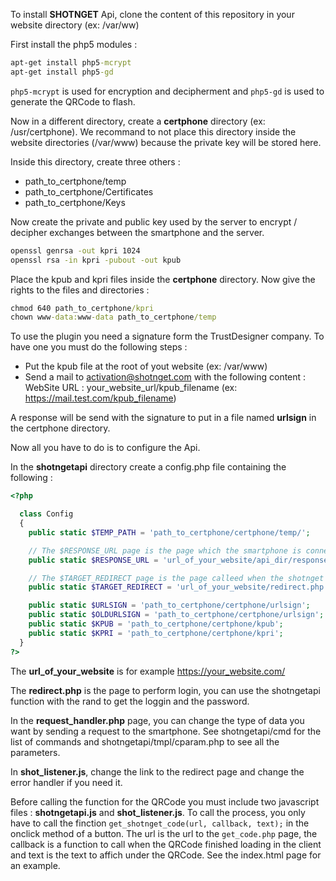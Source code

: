 To install **SHOTNGET** Api, clone the content of this repository in your website directory (ex: /var/ww)

First install the php5 modules :
```bat
apt-get install php5-mcrypt
apt-get install php5-gd
```

```php5-mcrypt``` is used for encryption and decipherment and ```php5-gd``` is used to generate the QRCode to flash.

Now in a different directory, create a **certphone** directory (ex: /usr/certphone). We recommand to not place this directory inside the website directories (/var/www) because the private key will be stored here.

Inside this directory, create three others :
  - path_to_certphone/temp
  - path_to_certphone/Certificates
  - path_to_certphone/Keys

Now create the private and public key used by the server to encrypt / decipher exchanges between the smartphone and the server.
```bat
openssl genrsa -out kpri 1024
openssl rsa -in kpri -pubout -out kpub
```
Place the kpub and kpri files inside the **certphone** directory.
Now give the rights to the files and directories :
```bat
chmod 640 path_to_certphone/kpri
chown www-data:www-data path_to_certphone/temp
```

To use the plugin you need a signature form the TrustDesigner company. To have one you must do the following steps :
  - Put the kpub file at the root of yout website (ex: /var/www)
  - Send a mail to activation@shotnget.com with the following content :
      WebSite URL : your_website_url/kpub_filename (ex: https://mail.test.com/kpub_filename)

A response will be send with the signature to put in a file named **urlsign** in the certphone directory.

Now all you have to do is to configure the Api.

In the **shotngetapi** directory create a config.php file containing the following :
```php
<?php

  class Config
  {
    public static $TEMP_PATH = 'path_to_certphone/certphone/temp/';

    // The $RESPONSE_URL page is the page which the smartphone is connecting to
    public static $RESPONSE_URL = 'url_of_your_website/api_dir/response_handler.php';

    // The $TARGET_REDIRECT page is the page calleed when the shotnget transaction is done
    public static $TARGET_REDIRECT = 'url_of_your_website/redirect.php';

    public static $URLSIGN = 'path_to_certphone/certphone/urlsign';
    public static $OLDURLSIGN = 'path_to_certphone/certphone/urlsign';
    public static $KPUB = 'path_to_certphone/certphone/kpub';
    public static $KPRI = 'path_to_certphone/certphone/kpri';
  }
?>
```

The **url_of_your_website** is for example https://your_website.com/

The **redirect.php** is the page to perform login, you can use the shotngetapi function with the rand to get the loggin and the password.

In the **request_handler.php** page, you can change the type of data you want by sending a request to the smartphone. See shotngetapi/cmd for the list of commands and shotngetapi/tmpl/cparam.php to see all the parameters.

In **shot_listener.js**, change the link to the redirect page and change the error handler if you need it.

Before calling the function for the QRCode you must include two javascript files : **shotngetapi.js** and **shot_listener.js**.
To call the process, you only have to call the finction ```get_shotnget_code(url, callback, text);``` in the onclick method of a button. The url is the url to the ```get_code.php``` page, the callback is a function to call when the QRCode finished loading in the client and text is the text to affich under the QRCode. See the index.html page for an example.